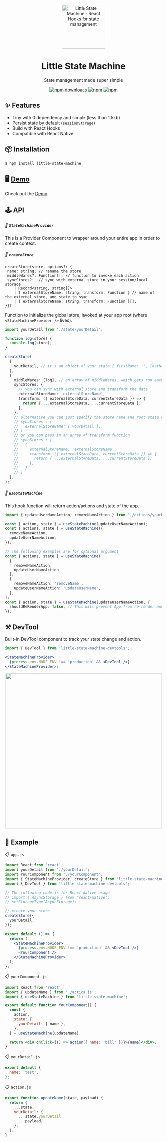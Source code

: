 <div align="center"><a href="https://lrz5wloklm.csb.app/"><img src="https://github.com/bluebill1049/little-state-machine/blob/master/docs/logo.png?raw=true" alt="Little State Machine - React Hooks for state management" width="140px" /></a>
    <h1>Little State Machine</h2>
    
State management made super simple
</div>

<div align="center">

[![npm downloads](https://img.shields.io/npm/dm/little-state-machine.svg?style=for-the-badge)](https://www.npmjs.com/package/little-state-machine)
[![npm](https://img.shields.io/npm/dt/little-state-machine.svg?style=for-the-badge)](https://www.npmjs.com/package/little-state-machine)
[![npm](https://img.shields.io/bundlephobia/minzip/little-state-machine?style=for-the-badge)](https://bundlephobia.com/result?p=little-state-machine)

</div>

<h2>✨ Features</h2>

- Tiny with 0 dependency and simple (less than 1.5kb)
- Persist state by default (`sessionStorage`)
- Build with React Hooks
- Compatible with React Native

<h2>📦 Installation</h2>

    $ npm install little-state-machine

<h2>🖥 <a href="https://codesandbox.io/s/lrz5wloklm">Demo</a></h2>
Check out the <a href="https://codesandbox.io/s/lrz5wloklm">Demo</a>.
<br />
  
<h2>🕹 API</h2>

##### 🔗 `StateMachineProvider`

This is a Provider Component to wrapper around your entire app in order to create context.

##### 🔗 `createStore`

```
createStore(store, options?: {
 name: string; // rename the store
 middleWares?: Function[]; // function to invoke each action
 syncStores?:  // sync with external store in your session/local storage
    | Record<string, string[]>
    | { externalStoreName: string; transform: Function } // name of the external store, and state to sync
    | { externalStoreName: string; transform: Function }[];
}})
```

Function to initialize the global store, invoked at your app root (where `<StateMachineProvider />` lives).

```typescript
import yourDetail from './state/yourDetail';

function log(store) {
  console.log(store);
}

createStore(
  {
    yourDetail, // it's an object of your state { firstName: '', lastName: '' }
  },
  {
    middleWares: [log], // an array of middleWares, which gets run each actions
    syncStores: {
      // you can sync with external store and transform the data
      externalStoreName: 'externalStoreName',
      transform: ({ externalStoreData, currentStoreData }) => {
        return { ...externalStoreData, ...currentStoreData };
      },
    },
    // alternative you can just specify the store name and root state name { yourDetails: { firstName: '' } }
    // syncStores : {
    //   externalStoreName: ['yourDetail'],
    // }
    // or you can pass in an array of transform function
    // syncStores : [
    //   {
    //     externalStoreName: 'externalStoreName',
    //     transform: ({ externalStoreData, currentStoreData }) => {
    //       return { ...externalStoreData, ...currentStoreData };
    //     },
    //   }
    // ]
  },
);
```

##### 🔗 `useStateMachine`

This hook function will return action/actions and state of the app.

```typescript
import { updateUserNameAction, removeNameAction } from './actions/yourDetails';

const { action, state } = useStateMachine(updateUserNameAction);
const { actions, state } = useStateMachine({
  removeNameAction,
  updateUserNameAction,
});

// The following examples are for optional argument
const { actions, state } = useStateMachine(
  {
    removeNameAction,
    updateUserNameAction,
  },
  {
    removeNameAction: 'removeName',
    updateUserNameAction: 'updateUserName',
  },
);
const { action, state } = useStateMachine(updateUserNameAction, {
  shouldReRenderApp: false, // This will prevent App from re-render and only update the store
});
```

<h2>⚒ DevTool</h2>

Built-in DevTool component to track your state change and action.

```jsx
import { DevTool } from 'little-state-machine-devtools';

<StateMachineProvider>
  {process.env.NODE_ENV !== 'production' && <DevTool />}
</StateMachineProvider>;
```

<div align="center">
  <a href="https://lrz5wloklm.csb.app/">
    <img width="500" src="https://github.com/bluebill1049/little-state-machine/blob/master/docs/DevToolScreen.png?raw=true" />
  </a>
</div>

<h2>📖 Example</h2>

📋 `app.js`

```jsx
import React from 'react';
import yourDetail from './yourDetail';
import YourComponent from './yourComponent';
import { StateMachineProvider, createStore } from 'little-state-machine';
import { DevTool } from 'little-state-machine-devtools';

// The following code is for React Native usage
// import { AsyncStorage } from "react-native";
// setStorageType(AsyncStorage);

// create your store
createStore({
  yourDetail,
});

export default () => {
  return (
    <StateMachineProvider>
      {process.env.NODE_ENV !== 'production' && <DevTool />}
      <YourComponent />
    </StateMachineProvider>
  );
};
```

📋 `yourComponent.js`

```jsx
import React from 'react';
import { updateName } from './action.js';
import { useStateMachine } from 'little-state-machine';

export default function YourComponent() {
  const {
    action,
    state: {
      yourDetail: { name },
    },
  } = useStateMachine(updateName);

  return <div onClick={() => action({ name: 'bill' })}>{name}</div>;
}
```

📋 `yourDetail.js`

```js
export default {
  name: 'test',
};
```

📋 `action.js`

```js
export function updateName(state, payload) {
  return {
    ...state,
    yourDetail: {
      ...state.yourDetail,
      ...payload,
    },
  };
}
```
